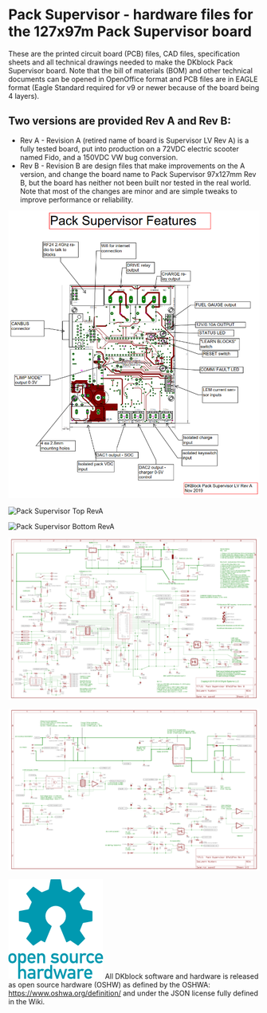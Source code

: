 # Pack Supervisor - hardware files for the 127x97m Pack Supervisor board
These are the printed circuit board (PCB) files, CAD files, specification sheets and all technical drawings needed to make the DKblock Pack Supervisor board. Note that the bill of materials (BOM) and other technical documents can be opened in OpenOffice format and PCB files are in EAGLE format (Eagle Standard required for v9 or newer because of the board being 4 layers).

## Two versions are provided Rev A and Rev B:
- Rev A - Revision A (retired name of board is Supervisor LV Rev A)  is a fully tested board, put into  production on a 72VDC electric scooter named Fido, and a 150VDC VW bug conversion.
- Rev B - Revision B are design files that make improvements on the A version, and change the board name to Pack Supervisor 97x127mm Rev B,  but the board has neither not been built nor tested in the real world. Note that most of the changes are minor and are simple tweaks to improve performance or reliability.

![Pack Supervisor Features](Images/Pack_Supervisor_Features.png)

![Pack Supervisor Top RevA](Images/Pack_Supervisor_Top_RevA.png)

![Pack Supervisor Bottom RevA](Images/Pack_Supervisor_Bottom_RevA.png)

![Pack Supervisor Schematic 1](Images/Pack_Supervisor_97x127mm_Rev_B_schematic_Page_1.png)

![Pack Supervisor Schematic 1](Images/Pack_Supervisor_97x127mm_Rev_B_schematic_Page_2.png)


![Open Hardware](Images/oshw-logo-200-px.png)
All DKblock software and hardware is released as open source hardware (OSHW) as defined by the OSHWA: https://www.oshwa.org/definition/ and under the JSON license fully defined in the Wiki.
